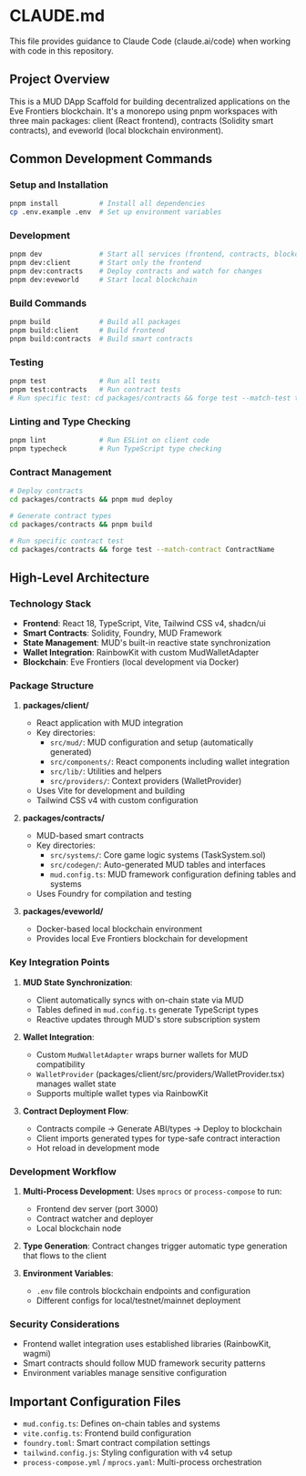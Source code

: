 # CLAUDE.md

This file provides guidance to Claude Code (claude.ai/code) when working with code in this repository.

## Project Overview

This is a MUD DApp Scaffold for building decentralized applications on the Eve Frontiers blockchain. It's a monorepo using pnpm workspaces with three main packages: client (React frontend), contracts (Solidity smart contracts), and eveworld (local blockchain environment).

## Common Development Commands

### Setup and Installation
```bash
pnpm install          # Install all dependencies
cp .env.example .env  # Set up environment variables
```

### Development
```bash
pnpm dev              # Start all services (frontend, contracts, blockchain)
pnpm dev:client       # Start only the frontend
pnpm dev:contracts    # Deploy contracts and watch for changes
pnpm dev:eveworld     # Start local blockchain
```

### Build Commands
```bash
pnpm build            # Build all packages
pnpm build:client     # Build frontend
pnpm build:contracts  # Build smart contracts
```

### Testing
```bash
pnpm test             # Run all tests
pnpm test:contracts   # Run contract tests
# Run specific test: cd packages/contracts && forge test --match-test testName
```

### Linting and Type Checking
```bash
pnpm lint             # Run ESLint on client code
pnpm typecheck        # Run TypeScript type checking
```

### Contract Management
```bash
# Deploy contracts
cd packages/contracts && pnpm mud deploy

# Generate contract types
cd packages/contracts && pnpm build

# Run specific contract test
cd packages/contracts && forge test --match-contract ContractName
```

## High-Level Architecture

### Technology Stack
- **Frontend**: React 18, TypeScript, Vite, Tailwind CSS v4, shadcn/ui
- **Smart Contracts**: Solidity, Foundry, MUD Framework
- **State Management**: MUD's built-in reactive state synchronization
- **Wallet Integration**: RainbowKit with custom MudWalletAdapter
- **Blockchain**: Eve Frontiers (local development via Docker)

### Package Structure

1. **packages/client/**
   - React application with MUD integration
   - Key directories:
     - `src/mud/`: MUD configuration and setup (automatically generated)
     - `src/components/`: React components including wallet integration
     - `src/lib/`: Utilities and helpers
     - `src/providers/`: Context providers (WalletProvider)
   - Uses Vite for development and building
   - Tailwind CSS v4 with custom configuration

2. **packages/contracts/**
   - MUD-based smart contracts
   - Key directories:
     - `src/systems/`: Core game logic systems (TaskSystem.sol)
     - `src/codegen/`: Auto-generated MUD tables and interfaces
     - `mud.config.ts`: MUD framework configuration defining tables and systems
   - Uses Foundry for compilation and testing

3. **packages/eveworld/**
   - Docker-based local blockchain environment
   - Provides local Eve Frontiers blockchain for development

### Key Integration Points

1. **MUD State Synchronization**:
   - Client automatically syncs with on-chain state via MUD
   - Tables defined in `mud.config.ts` generate TypeScript types
   - Reactive updates through MUD's store subscription system

2. **Wallet Integration**:
   - Custom `MudWalletAdapter` wraps burner wallets for MUD compatibility
   - `WalletProvider` (packages/client/src/providers/WalletProvider.tsx) manages wallet state
   - Supports multiple wallet types via RainbowKit

3. **Contract Deployment Flow**:
   - Contracts compile → Generate ABI/types → Deploy to blockchain
   - Client imports generated types for type-safe contract interaction
   - Hot reload in development mode

### Development Workflow

1. **Multi-Process Development**: Uses `mprocs` or `process-compose` to run:
   - Frontend dev server (port 3000)
   - Contract watcher and deployer
   - Local blockchain node

2. **Type Generation**: Contract changes trigger automatic type generation that flows to the client

3. **Environment Variables**: 
   - `.env` file controls blockchain endpoints and configuration
   - Different configs for local/testnet/mainnet deployment

### Security Considerations

- Frontend wallet integration uses established libraries (RainbowKit, wagmi)
- Smart contracts should follow MUD framework security patterns
- Environment variables manage sensitive configuration

## Important Configuration Files

- `mud.config.ts`: Defines on-chain tables and systems
- `vite.config.ts`: Frontend build configuration
- `foundry.toml`: Smart contract compilation settings
- `tailwind.config.js`: Styling configuration with v4 setup
- `process-compose.yml` / `mprocs.yaml`: Multi-process orchestration
